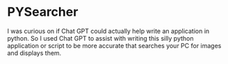 # PYSearcher
I was curious on if Chat GPT could actually help write an application in python. So I used Chat GPT to assist with writing this silly python application or script to be more accurate that searches your PC for images and displays them.
